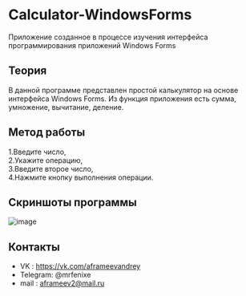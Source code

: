  # Calculator-WindowsForms
Приложение созданное в процессе изучения интерфейса программирования приложений Windows Forms
## Теория
В данной программе представлен простой калькулятор на основе интерфейса Windows Forms. Из функция приложения есть сумма, умножение, вычитание, деление.
## Метод работы
1.Введите число,  
2.Укажите операцию,  
3.Введите второе число,  
4.Нажмите кнопку выполнения операции.  
## Скриншоты программы
![image](https://github.com/dhoker23/Calculator-WindowsForms/assets/44202889/37aa62f6-3e99-4bc9-8d6f-9a472d7bcd23)  
## Контакты
- VK : https://vk.com/aframeevandrey
- Telegram: @mrfenixe
- mail : aframeev2@mail.ru

